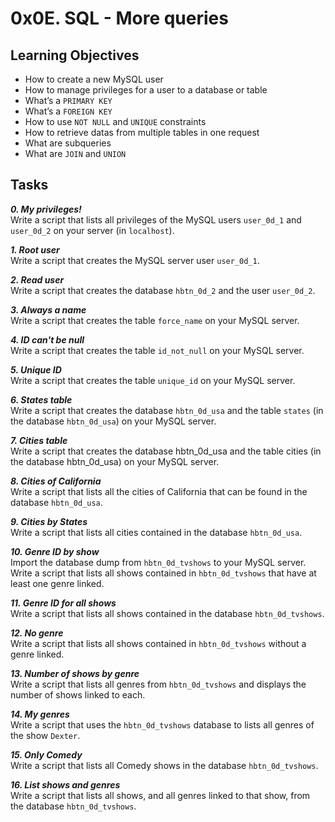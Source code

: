 # 0x0E. SQL - More queries

## Learning Objectives

- How to create a new MySQL user
- How to manage privileges for a user to a database or table
- What’s a `PRIMARY KEY`
- What’s a `FOREIGN KEY`
- How to use `NOT NULL` and `UNIQUE` constraints
- How to retrieve datas from multiple tables in one request
- What are subqueries
- What are `JOIN` and `UNION`

## Tasks

_**0. My privileges!**_  
Write a script that lists all privileges of the MySQL users `user_0d_1` and `user_0d_2` on your server (in `localhost`).

_**1. Root user**_  
Write a script that creates the MySQL server user `user_0d_1`.

_**2. Read user**_  
Write a script that creates the database `hbtn_0d_2` and the user `user_0d_2`.

_**3. Always a name**_  
Write a script that creates the table `force_name` on your MySQL server.

_**4. ID can't be null**_  
Write a script that creates the table `id_not_null` on your MySQL server.

_**5. Unique ID**_  
Write a script that creates the table `unique_id` on your MySQL server.

_**6. States table**_  
Write a script that creates the database `hbtn_0d_usa` and the table `states` (in the database `hbtn_0d_usa`) on your MySQL server.

_**7. Cities table**_  
Write a script that creates the database hbtn_0d_usa and the table cities (in the database hbtn_0d_usa) on your MySQL server.

_**8. Cities of California**_  
Write a script that lists all the cities of California that can be found in the database `hbtn_0d_usa`.

_**9. Cities by States**_  
Write a script that lists all cities contained in the database `hbtn_0d_usa`.

_**10. Genre ID by show**_  
Import the database dump from `hbtn_0d_tvshows` to your MySQL server.  
Write a script that lists all shows contained in `hbtn_0d_tvshows` that have at least one genre linked.

_**11. Genre ID for all shows**_  
Write a script that lists all shows contained in the database `hbtn_0d_tvshows`.

_**12. No genre**_  
Write a script that lists all shows contained in `hbtn_0d_tvshows` without a genre linked.

_**13. Number of shows by genre**_  
Write a script that lists all genres from `hbtn_0d_tvshows` and displays the number of shows linked to each.

_**14. My genres**_  
Write a script that uses the `hbtn_0d_tvshows` database to lists all genres of the show `Dexter`.

_**15. Only Comedy**_  
Write a script that lists all Comedy shows in the database `hbtn_0d_tvshows`.

_**16. List shows and genres**_  
Write a script that lists all shows, and all genres linked to that show, from the database `hbtn_0d_tvshows`.
